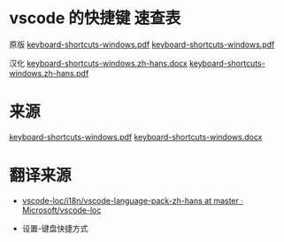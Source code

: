 # vscode 的快捷键 速查表

原版 
[keyboard-shortcuts-windows.pdf](../resources/keyboard-shortcuts-windows.pdf)
[keyboard-shortcuts-windows.pdf](../resources/keyboard-shortcuts-windows.pdf)

汉化
[keyboard-shortcuts-windows.zh-hans.docx](../resources/keyboard-shortcuts-windows.zh-hans.docx)
[keyboard-shortcuts-windows.zh-hans.pdf](../resources/keyboard-shortcuts-windows.zh-hans.pdf)

# 来源

[keyboard-shortcuts-windows.pdf](https://code.visualstudio.com/shortcuts/keyboard-shortcuts-windows.pdf)
[keyboard-shortcuts-windows.docx](https://github.com/Microsoft/vscode-docs/tree/master/docs/customization)

# 翻译来源


- [vscode-loc/i18n/vscode-language-pack-zh-hans at master · Microsoft/vscode-loc](https://github.com/Microsoft/vscode-loc/tree/master/i18n/vscode-language-pack-zh-hans)

- 设置-键盘快捷方式

 
 